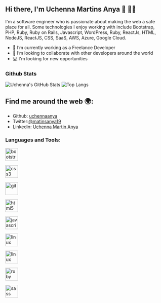 ## Hi there, I'm Uchenna Martins Anya 👋 :man:&zwj;💻

I'm a software engineer who is passionate about making the web a safe place for all. Some technologies I enjoy working with include Bootstrap, PHP, Ruby, Ruby on Rails, Javascript, WordPress, Ruby, ReactJs, HTML, NodeJS, ReactJS, CSS, SaaS, AWS, Azure, Google Cloud.

- 🔭 I’m currently working as a Freelance Developer
- 👯 I’m looking to collaborate with other developers around the world
- 💻 I'm looking for new opportunities

### Github Stats

![Uchenna's GitHub Stats](https://github-readme-stats.vercel.app/api?username=uchennaanya&show_icons=true&theme=dracula)
![Top Langs](https://github-readme-stats.vercel.app/api/top-langs/?username=uchennaanya&layout=compact&theme=dracula)

## Find me around the web :earth_africa::

- Github: [uchennaanya](https://github.com/uchennaanya)
- Twitter:[@matinsanya19](https://twitter.com/martinsanya19)
- Linkedin: [Uchenna Martin Anya](https://www.linkedin.com/in/uchenna-anya/)

<h3 align="left">Languages and Tools:</h3>
<p align="left"> <a href="https://getbootstrap.com" target="_blank"> 
<img src="https://cdn.iconscout.com/icon/free/png-256/ruby-2752084-2284901.png" alt="bootstrap" width="40" height="40"/> </a> <a href="https://www.w3schools.com/css/" target="_blank"> 
  
  
  <img src="https://miro.medium.com/max/320/0*_rAD9NgK7l6KSlNc.png" alt="css3" width="40" height="40"/> </a> <a href="https://git-scm.com/" target="_blank">  
  
  
  <img src="https://img.freepik.com/free-vector/css-word-lettering-typography-design-illustration-with-line-icons-ornaments-orange_9233-187.jpg?size=626&ext=jpg" alt="git" width="40" height="40"/> </a> <a href="https://www.w3.org/html/" target="_blank">  
  
  <img src="https://www.pngitem.com/pimgs/m/664-6644509_icon-react-js-logo-hd-png-download.png" alt="html5" width="40" height="40"/> </a> <a href="https://developer.mozilla.org/en-US/docs/Web/JavaScript" target="_blank">  
  
  
  <img src="https://miro.medium.com/max/512/1*9U1toerFxB8aiFRreLxEUQ.png" alt="javascript" width="40" height="40"/> </a> <a href="https://www.linux.org/" target="_blank">  
  
  
  <img src="http://pngimg.com/uploads/php/php_PNG50.png" alt="linux" width="40" height="40"/> </a> <a href="https://www.ruby-lang.org/en/" target="_blank">
  
  <img src="https://upload.wikimedia.org/wikipedia/commons/6/6a/JavaScript-logo.png" alt="linux" width="40" height="40"/> </a> <a href="https://www.ruby-lang.org/en/" target="_blank">  
  
  <img src="https://cdn.freebiesupply.com/logos/thumbs/2x/nodejs-1-logo.png" alt="ruby" width="40" height="40"/> </a> <a href="https://sass-lang.com" target="_blank">
  
  
  <img src="https://img.favpng.com/6/0/21/css3-cascading-style-sheets-html5-scalable-vector-graphics-png-favpng-cf2h2McVJwh7bEZPXcntUjQDQ_t.jpg" alt="sass" width="40" height="40"/> </a> </p>
